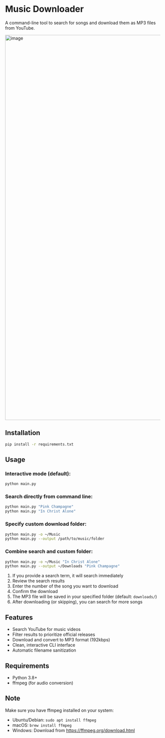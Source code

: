 # Music Downloader

A command-line tool to search for songs and download them as MP3 files from YouTube.

<img width="1388" height="1249" alt="image" src="https://github.com/user-attachments/assets/cb41ec17-0762-45a5-9905-b26c7b362a3e" />


## Installation

```bash
pip install -r requirements.txt
```

## Usage

### Interactive mode (default):
```bash
python main.py
```

### Search directly from command line:
```bash
python main.py "Pink Champagne"
python main.py "In Christ Alone"
```

### Specify custom download folder:
```bash
python main.py -o ~/Music
python main.py --output /path/to/music/folder
```

### Combine search and custom folder:
```bash
python main.py -o ~/Music "In Christ Alone"
python main.py --output ~/Downloads "Pink Champagne"
```

1. If you provide a search term, it will search immediately
2. Review the search results  
3. Enter the number of the song you want to download
4. Confirm the download
5. The MP3 file will be saved in your specified folder (default: `downloads/`)
6. After downloading (or skipping), you can search for more songs

## Features

- Search YouTube for music videos
- Filter results to prioritize official releases
- Download and convert to MP3 format (192kbps)
- Clean, interactive CLI interface
- Automatic filename sanitization

## Requirements

- Python 3.8+
- ffmpeg (for audio conversion)

## Note

Make sure you have ffmpeg installed on your system:
- Ubuntu/Debian: `sudo apt install ffmpeg`
- macOS: `brew install ffmpeg`
- Windows: Download from https://ffmpeg.org/download.html
